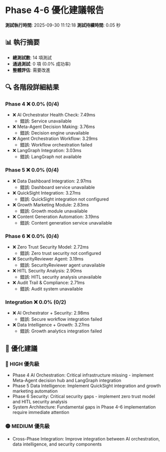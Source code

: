 # Phase 4-6 優化建議報告

**測試執行時間**: 2025-09-30 11:12:18
**測試持續時間**: 0.05 秒

## 📊 執行摘要

- **總測試數**: 14 項測試
- **通過測試**: 0 項 (0.0% 成功率)
- **整體評估**: 需要改進

## 🔍 各階段詳細結果

### Phase 4 ❌ 0.0% (0/4)

- ❌ AI Orchestrator Health Check: 7.49ms
  - 錯誤: Service unavailable
- ❌ Meta-Agent Decision Making: 3.76ms
  - 錯誤: Decision engine unavailable
- ❌ Agent Orchestration Workflow: 3.29ms
  - 錯誤: Workflow orchestration failed
- ❌ LangGraph Integration: 3.03ms
  - 錯誤: LangGraph not available

### Phase 5 ❌ 0.0% (0/4)

- ❌ Data Dashboard Integration: 2.97ms
  - 錯誤: Dashboard service unavailable
- ❌ QuickSight Integration: 3.27ms
  - 錯誤: QuickSight integration not configured
- ❌ Growth Marketing Module: 2.83ms
  - 錯誤: Growth module unavailable
- ❌ Content Generation Automation: 3.19ms
  - 錯誤: Content generation service unavailable

### Phase 6 ❌ 0.0% (0/4)

- ❌ Zero Trust Security Model: 2.72ms
  - 錯誤: Zero trust security not configured
- ❌ SecurityReviewer Agent: 3.19ms
  - 錯誤: SecurityReviewer agent unavailable
- ❌ HITL Security Analysis: 2.90ms
  - 錯誤: HITL security analysis unavailable
- ❌ Audit Trail & Compliance: 2.71ms
  - 錯誤: Audit system unavailable

### Integration ❌ 0.0% (0/2)

- ❌ AI Orchestrator + Security: 2.98ms
  - 錯誤: Secure workflow integration failed
- ❌ Data Intelligence + Growth: 3.27ms
  - 錯誤: Growth analytics integration failed

## 🎯 優化建議

### 🔴 HIGH 優先級

- Phase 4 AI Orchestration: Critical infrastructure missing - implement Meta-Agent decision hub and LangGraph integration
- Phase 5 Data Intelligence: Implement QuickSight integration and growth marketing automation
- Phase 6 Security: Critical security gaps - implement zero trust model and HITL security analysis
- System Architecture: Fundamental gaps in Phase 4-6 implementation require immediate attention

### 🟡 MEDIUM 優先級

- Cross-Phase Integration: Improve integration between AI orchestration, data intelligence, and security components

